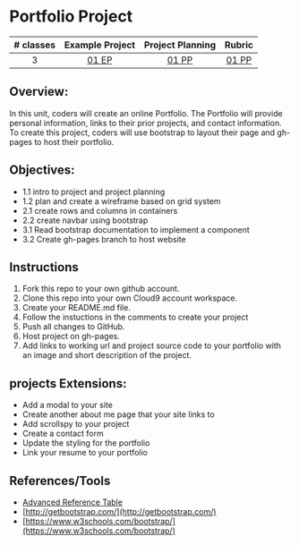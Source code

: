 # Portfolio Project

| # classes|Example Project|Project Planning|Rubric|
|:--:|:--:|:--:|:--:|
| 3 |[01 EP](https://scriptedcurriculum.github.io/advanced_porfolio_solution/)|[01 PP](https://drive.google.com/open?id=1W1ZubA5UIIdpQ08Bff4FJ0g1wtFD3mIXNRbxBNqoy3A)|[01 PP](https://drive.google.com/open?id=1OcgOVmsKKEHgFG6v5Z0eJaVY23k6qdUKJoy5Y3WXS4w)|

## Overview: 
In this unit, coders will create an online Portfolio. The Portfolio will provide personal information, links to their prior projects, and contact information. To create this project, coders will use bootstrap to layout their page and gh-pages to host their portfolio.

## Objectives:
* 1.1 intro to project and project planning
* 1.2 plan and create a wireframe based on grid system
* 2.1 create rows and columns in containers
* 2.2 create navbar using bootstrap
* 3.1 Read bootstrap documentation to implement a component 
* 3.2 Create gh-pages branch to host website

## Instructions
1) Fork this repo to your own github account. 
2) Clone this repo into your own Cloud9 account workspace.
3) Create your README.md file.
4) Follow the instuctions in the comments to create your project
5) Push all changes to GitHub.
6) Host project on gh-pages.
7) Add links to working url and project source code to your portfolio with an image and short description of the project.

## projects Extensions:
* Add a modal to your site
* Create another about me page that your site links to
* Add scrollspy to your project
* Create a contact form
*  Update the styling for the portfolio
* Link your resume to your portfolio

## References/Tools
* [Advanced Reference Table]()
* [http://getbootstrap.com/](http://getbootstrap.com/)
* [https://www.w3schools.com/bootstrap/](https://www.w3schools.com/bootstrap/)
